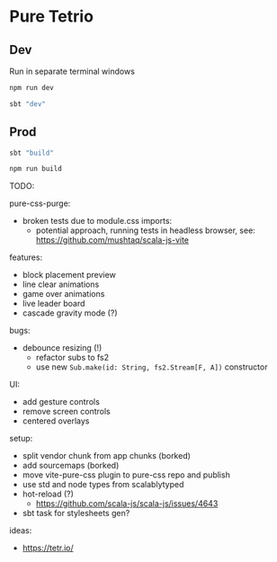 # Pure Tetrio

## Dev

Run in separate terminal windows
```zsh
npm run dev
```
```zsh
sbt "dev"
```

## Prod
```zsh
sbt "build"
```
```zsh
npm run build
```

TODO:

pure-css-purge:
- broken tests due to module.css imports:
    - potential approach, running tests in headless browser, see: https://github.com/mushtaq/scala-js-vite

features:
- block placement preview
- line clear animations
- game over animations
- live leader board
- cascade gravity mode (?)

bugs:
- debounce resizing (!)
    - refactor subs to fs2
    - use new `Sub.make(id: String, fs2.Stream[F, A])` constructor

UI:
- add gesture controls
- remove screen controls
- centered overlays

setup:
- split vendor chunk from app chunks (borked)
- add sourcemaps (borked)
- move vite-pure-css plugin to pure-css repo and publish
- use std and node types from scalablytyped
- hot-reload (?)
    - https://github.com/scala-js/scala-js/issues/4643
- sbt task for stylesheets gen?

ideas: 
- https://tetr.io/